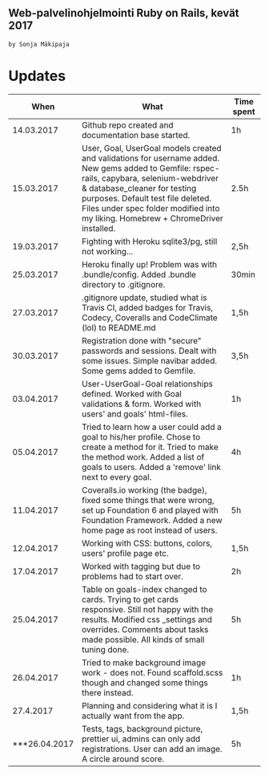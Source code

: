 Web-palvelinohjelmointi Ruby on Rails, kevät 2017
------

`by Sonja Mäkipaja`

# Updates
When | What | Time spent
--------------- | ----- | -----
14.03.2017 | Github repo created and documentation base started. | 1h
15.03.2017 | User, Goal, UserGoal models created and validations for username added. New gems added to Gemfile: rspec-rails, capybara, selenium-webdriver & database_cleaner for testing purposes. Default test file deleted. Files under spec folder modified into my liking. Homebrew + ChromeDriver installed. | 2.5h
19.03.2017 | Fighting with Heroku sqlite3/pg, still not working... | 2,5h
25.03.2017 | Heroku finally up! Problem was with .bundle/config. Added .bundle directory to .gitignore. | 30min
27.03.2017 | .gitignore update, studied what is Travis CI, added badges for Travis, Codecy, Coveralls and CodeClimate (lol) to README.md | 1,5h
30.03.2017 | Registration done with "secure" passwords and sessions. Dealt with some issues. Simple navibar added. Some gems added to Gemfile. | 3,5h
03.04.2017 | User-UserGoal-Goal relationships defined. Worked with Goal validations & form. Worked with users' and goals' html-files. | 1h
05.04.2017 | Tried to learn how a user could add a goal to his/her profile. Chose to create a method for it. Tried to make the method work. Added a list of goals to users. Added a 'remove' link next to every goal. | 4h
11.04.2017 | Coveralls.io working (the badge), fixed some things that were wrong, set up Foundation 6 and played with Foundation Framework. Added a new home page as root instead of users. | 5h
12.04.2017 | Working with CSS: buttons, colors, users' profile page etc. | 1,5h
17.04.2017 | Worked with tagging but due to problems had to start over. | 2h
25.04.2017 | Table on goals-index changed to cards. Trying to get cards responsive. Still not happy with the results. Modified css _settings and overrides. Comments about tasks made possible. All kinds of small tuning done. | 5h
26.04.2017 | Tried to make background image work - does not. Found scaffold.scss though and changed some things there instead. | 1h
27.4.2017 | Planning and considering what it is I actually want from the app. | 1,5h
***26.04.2017 | Tests, tags, background picture, prettier ui, admins can only add registrations. User can add an image. A circle around score. | 5h
